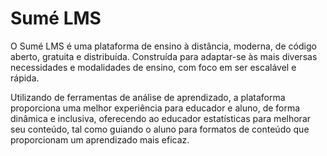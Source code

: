 # Sumé LMS

O Sumé LMS é uma plataforma de ensino à distância, moderna, de código aberto, gratuita e distribuída. Construída para adaptar-se às mais diversas necessidades e modalidades de ensino, com foco em ser escalável e rápida.

Utilizando de ferramentas de análise de aprendizado, a plataforma proporciona uma melhor experiência para educador e aluno, de forma dinâmica e inclusiva, oferecendo ao educador estatísticas para melhorar seu conteúdo, tal como guiando o aluno para formatos de conteúdo que proporcionam um aprendizado mais eficaz.


